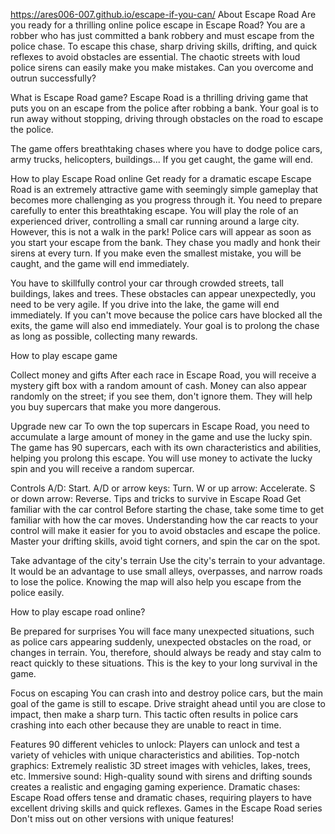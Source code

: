 https://ares006-007.github.io/escape-if-you-can/
About Escape Road
Are you ready for a thrilling online police escape in Escape Road? You are a robber who has just committed a bank robbery and must escape from the police chase. To escape this chase, sharp driving skills, drifting, and quick reflexes to avoid obstacles are essential. The chaotic streets with loud police sirens can easily make you make mistakes. Can you overcome and outrun successfully?

What is Escape Road game?
Escape Road is a thrilling driving game that puts you on an escape from the police after robbing a bank. Your goal is to run away without stopping, driving through obstacles on the road to escape the police.

The game offers breathtaking chases where you have to dodge police cars, army trucks, helicopters, buildings... If you get caught, the game will end.

How to play Escape Road online
Get ready for a dramatic escape
Escape Road is an extremely attractive game with seemingly simple gameplay that becomes more challenging as you progress through it. You need to prepare carefully to enter this breathtaking escape. You will play the role of an experienced driver, controlling a small car running around a large city. However, this is not a walk in the park! Police cars will appear as soon as you start your escape from the bank. They chase you madly and honk their sirens at every turn. If you make even the smallest mistake, you will be caught, and the game will end immediately.

You have to skillfully control your car through crowded streets, tall buildings, lakes and trees. These obstacles can appear unexpectedly, you need to be very agile. If you drive into the lake, the game will end immediately. If you can't move because the police cars have blocked all the exits, the game will also end immediately. Your goal is to prolong the chase as long as possible, collecting many rewards.

How to play escape game

Collect money and gifts
After each race in Escape Road, you will receive a mystery gift box with a random amount of cash. Money can also appear randomly on the street; if you see them, don't ignore them. They will help you buy supercars that make you more dangerous.

Upgrade new car
To own the top supercars in Escape Road, you need to accumulate a large amount of money in the game and use the lucky spin. The game has 90 supercars, each with its own characteristics and abilities, helping you prolong this escape. You will use money to activate the lucky spin and you will receive a random supercar.

Controls
A/D: Start.
A/D or arrow keys: Turn.
W or up arrow: Accelerate.
S or down arrow: Reverse.
Tips and tricks to survive in Escape Road
Get familiar with the car control
Before starting the chase, take some time to get familiar with how the car moves. Understanding how the car reacts to your control will make it easier for you to avoid obstacles and escape the police. Master your drifting skills, avoid tight corners, and spin the car on the spot.

Take advantage of the city's terrain
Use the city's terrain to your advantage. It would be an advantage to use small alleys, overpasses, and narrow roads to lose the police. Knowing the map will also help you escape from the police easily.

How to play escape road online?

Be prepared for surprises
You will face many unexpected situations, such as police cars appearing suddenly, unexpected obstacles on the road, or changes in terrain. You, therefore, should always be ready and stay calm to react quickly to these situations. This is the key to your long survival in the game.

Focus on escaping
You can crash into and destroy police cars, but the main goal of the game is still to escape. Drive straight ahead until you are close to impact, then make a sharp turn. This tactic often results in police cars crashing into each other because they are unable to react in time.

Features
90 different vehicles to unlock: Players can unlock and test a variety of vehicles with unique characteristics and abilities.
Top-notch graphics: Extremely realistic 3D street images with vehicles, lakes, trees, etc.
Immersive sound: High-quality sound with sirens and drifting sounds creates a realistic and engaging gaming experience.
Dramatic chases: Escape Road offers tense and dramatic chases, requiring players to have excellent driving skills and quick reflexes.
Games in the Escape Road series
Don't miss out on other versions with unique features!

